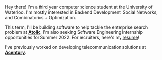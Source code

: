 Hey there! I'm a third year computer science student at the University of Waterloo. I'm mostly interested in Backend Development, Social Networks, and Combinatorics + Optimization.

This term, I'll be building software to help tackle the enterprise search problem at [**Atolio**](https://www.atolio.com/). I'm also seeking Software Engineering Internship opportunities for Summer 2022. For recruiters, here's my [resume](/files/allen_gao_resume_2021_09_2.pdf)!

I've previously worked on developing telecommunication solutions at [**Acentury**](https://www.acentury.ca/).